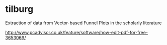 # tilburg
Extraction of data from Vector-based Funnel Plots in the scholarly literature


http://www.pcadvisor.co.uk/feature/software/how-edit-pdf-for-free-3653069/
